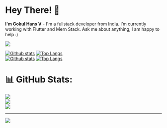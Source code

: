 # Hey There! 👋
**I'm Gokul Hans V** - I'm a fullstack developer from India. I’m currently working with Flutter and Mern Stack. Ask me about anything, I am happy to help :)

 <img src="https://skillicons.dev/icons?i=js,ts,html,css,nodejs,tailwind,next,mongodb,flutter,dart,git,figma" /><br/>
  
  <a href="#">![Github stats](https://github-readme-stats.vercel.app/api?username=gokulhans&theme=blueberry&count_private=true&hide_border=true&line_height=20)</a>
  <a href="#">![Top Langs](https://github-readme-stats.vercel.app/api/top-langs/?username=gokulhans&layout=compact&theme=blueberry&count_private=true&hide_border=true)</a>
  <br/>
  <a href="#">![Github stats](https://github-readme-stats.vercel.app/api?username=gokulhans&theme=dark&hide_border=true&include_all_commits=true&count_private=true&line_height=20)</a>
  <a href="#">![Top Langs](https://github-readme-stats.vercel.app/api/top-langs/?username=gokulhans&layout=compact&theme=blueberry&count_private=true&hide_border=true)</a>

# 📊 GitHub Stats:
![](https://github-readme-stats.vercel.app/api?username=gokulhans&theme=dark&hide_border=true&include_all_commits=true&count_private=true)<br/>
![](https://github-readme-streak-stats.herokuapp.com/?user=gokulhans&theme=dark&hide_border=true)<br/>
![](https://github-readme-stats.vercel.app/api/top-langs/?username=gokulhans&theme=dark&hide_border=true&include_all_commits=true&count_private=true&layout=compact)

---
[![](https://visitcount.itsvg.in/api?id=gokulhans&icon=0&color=0)](https://visitcount.itsvg.in)

<!-- Proudly created with GPRM ( https://gprm.itsvg.in ) -->
